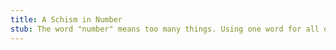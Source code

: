 ```yaml
---
title: A Schism in Number
stub: The word "number" means too many things. Using one word for all of them makes people very confused.
---
```

